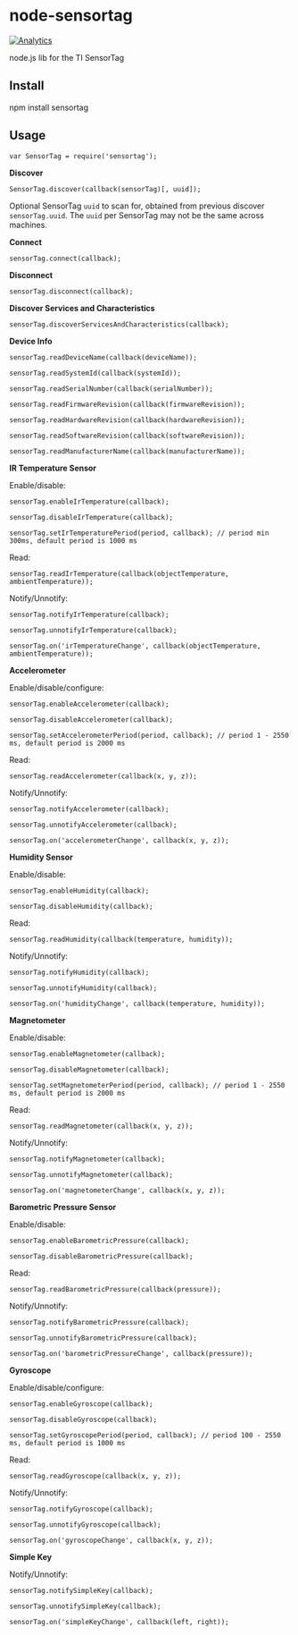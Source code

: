 node-sensortag
==============

[![Analytics](https://ga-beacon.appspot.com/UA-56089547-1/sandeepmistry/node-sensortag?pixel)](https://github.com/igrigorik/ga-beacon)

node.js lib for the TI SensorTag

Install
-------

npm install sensortag

Usage
-----

    var SensorTag = require('sensortag');

__Discover__

    SensorTag.discover(callback(sensorTag)[, uuid]);

Optional SensorTag ```uuid``` to scan for, obtained from previous discover ```sensorTag.uuid```.
The ```uuid``` per SensorTag may not be the same across machines. 

__Connect__

    sensorTag.connect(callback);

__Disconnect__

    sensorTag.disconnect(callback);

__Discover Services and Characteristics__

    sensorTag.discoverServicesAndCharacteristics(callback);

__Device Info__

    sensorTag.readDeviceName(callback(deviceName));

    sensorTag.readSystemId(callback(systemId));

    sensorTag.readSerialNumber(callback(serialNumber));

    sensorTag.readFirmwareRevision(callback(firmwareRevision));

    sensorTag.readHardwareRevision(callback(hardwareRevision));

    sensorTag.readSoftwareRevision(callback(softwareRevision));

    sensorTag.readManufacturerName(callback(manufacturerName));

__IR Temperature Sensor__

Enable/disable:

    sensorTag.enableIrTemperature(callback);

    sensorTag.disableIrTemperature(callback);
    
    sensorTag.setIrTemperaturePeriod(period, callback); // period min 300ms, default period is 1000 ms

Read:

    sensorTag.readIrTemperature(callback(objectTemperature, ambientTemperature));

Notify/Unnotify:

    sensorTag.notifyIrTemperature(callback);

    sensorTag.unnotifyIrTemperature(callback);

    sensorTag.on('irTemperatureChange', callback(objectTemperature, ambientTemperature));

__Accelerometer__

Enable/disable/configure:

    sensorTag.enableAccelerometer(callback);

    sensorTag.disableAccelerometer(callback);

    sensorTag.setAccelerometerPeriod(period, callback); // period 1 - 2550 ms, default period is 2000 ms

Read:

    sensorTag.readAccelerometer(callback(x, y, z));

Notify/Unnotify:

    sensorTag.notifyAccelerometer(callback);

    sensorTag.unnotifyAccelerometer(callback);

    sensorTag.on('accelerometerChange', callback(x, y, z));

__Humidity Sensor__

Enable/disable:

    sensorTag.enableHumidity(callback);

    sensorTag.disableHumidity(callback);

Read:

    sensorTag.readHumidity(callback(temperature, humidity));

Notify/Unnotify:

    sensorTag.notifyHumidity(callback);

    sensorTag.unnotifyHumidity(callback);

    sensorTag.on('humidityChange', callback(temperature, humidity));

__Magnetometer__

Enable/disable:

    sensorTag.enableMagnetometer(callback);

    sensorTag.disableMagnetometer(callback);

    sensorTag.setMagnetometerPeriod(period, callback); // period 1 - 2550 ms, default period is 2000 ms

Read:

    sensorTag.readMagnetometer(callback(x, y, z));

Notify/Unnotify:

    sensorTag.notifyMagnetometer(callback);

    sensorTag.unnotifyMagnetometer(callback);

    sensorTag.on('magnetometerChange', callback(x, y, z));

__Barometric Pressure Sensor__

Enable/disable:

    sensorTag.enableBarometricPressure(callback);

    sensorTag.disableBarometricPressure(callback);

Read:

    sensorTag.readBarometricPressure(callback(pressure));

Notify/Unnotify:

    sensorTag.notifyBarometricPressure(callback);

    sensorTag.unnotifyBarometricPressure(callback);

    sensorTag.on('barometricPressureChange', callback(pressure));

__Gyroscope__

Enable/disable/configure:

    sensorTag.enableGyroscope(callback);

    sensorTag.disableGyroscope(callback);
    
    sensorTag.setGyroscopePeriod(period, callback); // period 100 - 2550 ms, default period is 1000 ms

Read:

    sensorTag.readGyroscope(callback(x, y, z));

Notify/Unnotify:

    sensorTag.notifyGyroscope(callback);

    sensorTag.unnotifyGyroscope(callback);

    sensorTag.on('gyroscopeChange', callback(x, y, z));

__Simple Key__

Notify/Unnotify:

    sensorTag.notifySimpleKey(callback);

    sensorTag.unnotifySimpleKey(callback);

    sensorTag.on('simpleKeyChange', callback(left, right));
